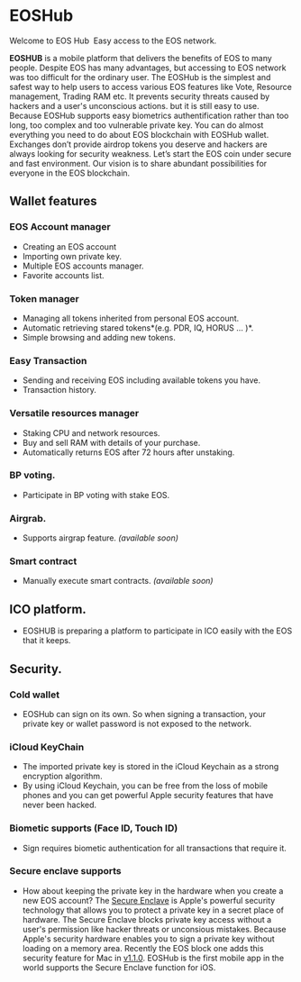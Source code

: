 # EOSHub

Welcome to EOS Hub ­ Easy access to the EOS network.

**EOSHUB** is a mobile platform that delivers the benefits of EOS to many people. Despite EOS has many advantages, but accessing to EOS network was too difficult for the ordinary user. The EOSHub is the simplest and safest way to help users to access various EOS features like Vote, Resource management, Trading RAM etc. It prevents security threats caused by hackers and a user's unconscious actions. but it is still easy to use. Because EOSHub supports easy biometrics authentification rather than too long, too complex and too vulnerable private key. You can do almost everything you need to do about EOS blockchain with EOSHub wallet. Exchanges don’t provide airdrop tokens you deserve and hackers are always looking for security weakness. Let’s start the EOS coin under secure and fast environment.
Our vision is to share abundant possibilities for everyone in the EOS blockchain.

## Wallet features

### EOS Account manager
- Creating an EOS account
- Importing own private key.
- Multiple EOS accounts manager.
- Favorite accounts list.

### Token manager
- Managing all tokens inherited from personal EOS account.  
- Automatic retrieving stared tokens*(e.g. PDR, IQ, HORUS … )*.
- Simple browsing and adding new tokens.

### Easy Transaction
- Sending and receiving EOS including available tokens you have.
- Transaction history.

### Versatile resources manager
- Staking CPU and network resources.
- Buy and sell RAM with details of your purchase.
- Automatically returns EOS after 72 hours after unstaking.

### BP voting.
- Participate in BP voting with stake EOS.

### Airgrab.
- Supports airgrap feature. *(available soon)*

### Smart contract
- Manually execute smart contracts. *(available soon)*

## ICO platform.
- EOSHUB is preparing a platform to participate in ICO easily with the EOS that it keeps.

## Security.

### Cold wallet
- EOSHub can sign on its own. So when signing a transaction, your private key or wallet password is not exposed to the network.

### iCloud KeyChain
- The imported private key is stored in the iCloud Keychain as a strong encryption algorithm.
- By using iCloud Keychain, you can be free from the loss of mobile phones and you can get powerful Apple security features that have never been hacked.

### Biometic supports (Face ID, Touch ID)
- Sign requires biometic authentication for all transactions that require it.

### Secure enclave supports
- How about keeping the private key in the hardware when you create a new EOS account?
The [Secure Enclave](https://developer.apple.com/documentation/security/certificate_key_and_trust_services/keys/storing_keys_in_the_secure_enclave) is Apple's powerful security technology that allows you to protect a private key in a secret place of hardware.
The Secure Enclave blocks private key access without a user's permission like hacker threats or unconsious mistakes. Because Apple's security hardware enables you to sign a private key without loading on a memory area.
Recently the EOS block one adds this security feature for Mac in [v1.1.0](https://github.com/EOSIO/eos/releases/tag/v1.1.0). EOSHub is the first mobile app in the world supports the Secure Enclave function for iOS.

